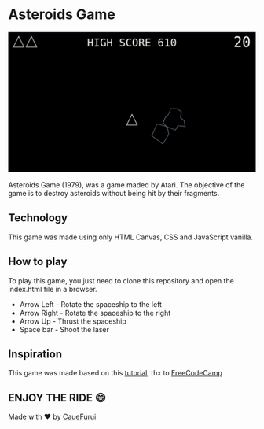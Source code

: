 # Asteroids Game

![](./assets/readme.gif)

Asteroids Game (1979), was a game maded by Atari. The objective of the game is to destroy asteroids without being hit by their fragments.

## Technology

This game was made using only HTML Canvas, CSS and JavaScript vanilla.

## How to play

To play this game, you just need to clone this repository and open the index.html file in a browser.

- Arrow Left - Rotate the spaceship to the left
- Arrow Right - Rotate the spaceship to the right
- Arrow Up - Thrust the spaceship
- Space bar - Shoot the laser

## Inspiration

This game was made based on this [tutorial](https://www.youtube.com/watch?v=H9CSWMxJx84&ab_channel=freeCodeCamp.org), thx to [FreeCodeCamp](https://github.com/freeCodeCamp)

## ENJOY THE RIDE :smile:

Made with :heart: by [CaueFurui](https://www.github.com/CaueFurui)